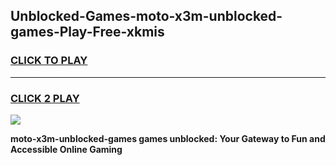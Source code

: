 
## Unblocked-Games-moto-x3m-unblocked-games-Play-Free-xkmis
<h3>
<a href="https://premium76.site?title=moto-x3m-unblocked-games&ref=23A">CLICK TO PLAY</a></h3>
<hr>

<h3>
<a href="https://premium76.site?title=moto-x3m-unblocked-games&ref=23A">CLICK 2 PLAY</a>
  
</h3>

<a href="https://premium76.site?title=moto-x3m-unblocked-games&ref=23A"><img src="https://clearcache.store/games.png"></a>


**moto-x3m-unblocked-games games unblocked: Your Gateway to Fun and Accessible Online Gaming**
